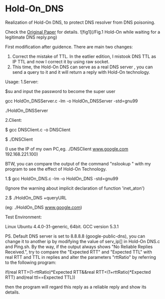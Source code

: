 # Hold-On_DNS
Realization of Hold-On DNS, to protect DNS resolver from DNS poisoning.

Check the [Original Paper](http://www.icsi.berkeley.edu/pubs/networking/dnspoisoning12.pdf) for details.
![fig1](/Fig.1 Hold-On while waiting for a legitimate DNS reply.png)

First modification after guidence. There are main two changes:
1. Correct the mistake of TTL. In the eatlier edition, I mistook DNS TTL
as IP TTL and now I correct it by using raw socket.
2. This time, the Hold-On DNS can serve as a real DNS server , you can
send a query to it and it will return a reply with Hold-On technology.

Usage:
1.Server:

$su and input the password to become the super user

gcc HoldOn_DNSServer.c -lm -o HoldOn_DNSServer -std=gnu99

./HoldOn_DNSServer

2.Client:

$ gcc DNSClient.c -o DNSClient

$ ./DNSClient <Domain name> <HoldOn DNS Server IP Address>

(I use the IP of my own PC,eg. ./DNSClient www.google.com 192.168.221.100)

BTW, you can compare the output of the command "nslookup <Domain name> <DNS Server IP>" with my program to see the effect of Hold-On Technology.

1.$ gcc HoldOn_DNS.c -lm -o HoldOn_DNS -std=gnu99

(Ignore the warning about implicit declaration of function 'inet_aton')


2.$ ./HoldOn_DNS +queryURL

(eg: ./HoldOn_DNS www.google.com)

Test Environment:

Linux Ubuntu 4.4.0-31-generic, 64bit. GCC version 5.3.1


PS. Default DNS server is set to 8.8.8.8 (google-public-dns), you can change it to another ip by modifying the value of serv_ip[] in Hold-On DNS.c and Ping.sh. By the way, if the output always shows "No Reliable Replies Received.", try to compare the "Expected RTT" and "Expected TTL" with real RTT and TTL in replies and alter the parameters "rttRatio" by referring to the following program:

if(real RTT>(1-rttRatio)*Expected RTT&&real RTT<(1+rttRatio)*Expected RTT)
	and(real ttl==Expected TTL))

then the program will regard this reply as a reliable reply and show its details. 
